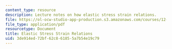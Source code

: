 ```yaml
---
content_type: resource
description: Lecture notes on how elastic stress strain relations.
file: https://ol-ocw-studio-app-production.s3.amazonaws.com/courses/12-002-physics-and-chemistry-of-the-terrestrial-planets-fall-2008/3de914ed72bf62c861855a7b54e19c79_MIT12_002f08_Lec10.pdf
file_type: application/pdf
resourcetype: Document
title: Elastic Stress Strain Relations
uid: 3de914ed-72bf-62c8-6185-5a7b54e19c79
---
```

